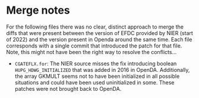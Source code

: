# Merge notes

For the following files there was no clear, distinct approach to merge
the diffs that were present between the version of EFDC provided by NIER
(start of 2022) and the version present in Openda around the same time.
Each file corresponds with a single commit that introduced the patch for
that file. Note, this might not have been the right way to resolve the
conflicts...

* `CGATEFLX.for`: The NIER source misses the fix introducing boolean
  `HUPG_HDWG_INITIALIZED` that was added in 2016 in OpenDA.
  Additionally, the array GKMULT seems not to have been initialized in
  all possible situations and could have been used uninitialized in
  some. These patches were not brought back to OpenDA.
